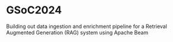 # GSoC2024
Building out data ingestion and enrichment pipeline for a Retrieval Augmented Generation (RAG) system using Apache Beam
